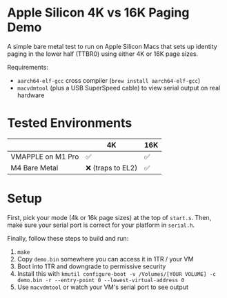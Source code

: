 # Apple Silicon 4K vs 16K Paging Demo

A simple bare metal test to run on Apple Silicon Macs that sets up identity paging in the lower half (TTBR0) using either 4K or 16K page sizes.

Requirements:
- `aarch64-elf-gcc` cross compiler (`brew install aarch64-elf-gcc`)
- `macvdmtool` (plus a USB SuperSpeed cable) to view serial output on real hardware

# Tested Environments

|                 |         4K        | 16K |
|-----------------|-------------------|-----|
|VMAPPLE on M1 Pro|         ✅        |  ✅  |
|  M4 Bare Metal  | ❌ (traps to EL2) |  ✅  |

# Setup

First, pick your mode (4k or 16k page sizes) at the top of `start.s`.
Then, make sure your serial port is correct for your platform in `serial.h`.

Finally, follow these steps to build and run:
1. `make`
2. Copy `demo.bin` somewhere you can access it in 1TR / your VM
3. Boot into 1TR and downgrade to permissive security
4. Install this with `kmutil configure-boot -v /Volumes/[YOUR VOLUME] -c demo.bin -r --entry-point 0 --lowest-virtual-address 0`
5. Use `macvdmtool` or watch your VM's serial port to see output
